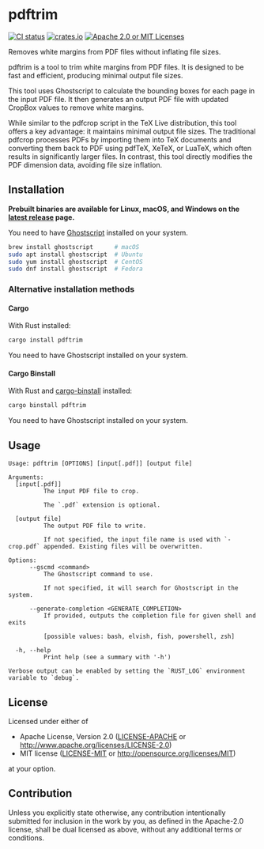 # pdftrim

[![CI status][ci badge]][ci link]
[![crates.io][crates.io badge]][crates.io link]
[![Apache 2.0 or MIT Licenses][license badge]][license link]

Removes white margins from PDF files without inflating file sizes.

pdftrim is a tool to trim white margins from PDF files. It is designed to be fast and efficient, producing minimal output file sizes.

This tool uses Ghostscript to calculate the bounding boxes for each page in the input PDF file. It then generates an output PDF file with updated CropBox values to remove white margins.

While similar to the pdfcrop script in the TeX Live distribution, this tool offers a key advantage: it maintains minimal output file sizes. The traditional pdfcrop processes PDFs by importing them into TeX documents and converting them back to PDF using pdfTeX, XeTeX, or LuaTeX, which often results in significantly larger files. In contrast, this tool directly modifies the PDF dimension data, avoiding file size inflation.

## Installation

**Prebuilt binaries are available for Linux, macOS, and Windows on the [latest release](https://github.com/ciffelia/pdftrim/releases/latest) page.**

You need to have [Ghostscript](https://www.ghostscript.com/releases/gsdnld.html) installed on your system.

```sh
brew install ghostscript      # macOS
sudo apt install ghostscript  # Ubuntu
sudo yum install ghostscript  # CentOS
sudo dnf install ghostscript  # Fedora
```

### Alternative installation methods

#### Cargo

With Rust installed:

```sh
cargo install pdftrim
```

You need to have Ghostscript installed on your system.

#### Cargo Binstall

With Rust and [cargo-binstall](https://github.com/cargo-bins/cargo-binstall) installed:

```sh
cargo binstall pdftrim
```

You need to have Ghostscript installed on your system.

## Usage

```
Usage: pdftrim [OPTIONS] [input[.pdf]] [output file]

Arguments:
  [input[.pdf]]
          The input PDF file to crop.
          
          The `.pdf` extension is optional.

  [output file]
          The output PDF file to write.
          
          If not specified, the input file name is used with `-crop.pdf` appended. Existing files will be overwritten.

Options:
      --gscmd <command>
          The Ghostscript command to use.
          
          If not specified, it will search for Ghostscript in the system.

      --generate-completion <GENERATE_COMPLETION>
          If provided, outputs the completion file for given shell and exits
          
          [possible values: bash, elvish, fish, powershell, zsh]

  -h, --help
          Print help (see a summary with '-h')

Verbose output can be enabled by setting the `RUST_LOG` environment variable to `debug`.
```

## License

Licensed under either of

- Apache License, Version 2.0 ([LICENSE-APACHE](LICENSE-APACHE) or http://www.apache.org/licenses/LICENSE-2.0)
- MIT license ([LICENSE-MIT](LICENSE-MIT) or http://opensource.org/licenses/MIT)

at your option.

## Contribution

Unless you explicitly state otherwise, any contribution intentionally submitted for inclusion in the work by you, as defined in the Apache-2.0 license, shall be dual licensed as above, without any additional terms or conditions.

[ci badge]: https://github.com/ciffelia/pdftrim/actions/workflows/ci.yaml/badge.svg
[ci link]: https://github.com/ciffelia/pdftrim/actions/workflows/ci.yaml

[crates.io badge]: https://img.shields.io/crates/v/pdftrim?logo=rust
[crates.io link]: https://crates.io/crates/pdftrim

[license badge]: https://img.shields.io/badge/license-Apache--2.0_OR_MIT-blue
[license link]: #license
